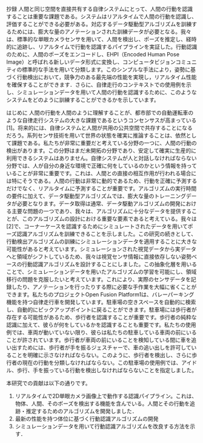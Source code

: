 抄録
人間と同じ空間を直接共有する自律システムにとって、人間の行動を認識することは重要な課題である。システムはリアルタイムで人間の行動を認識し、評価することができる必要がある。対応するデータ駆動型アルゴリズムを訓練するためには、膨大な量のアノテーションされた訓練データが必要となる。我々は、標準的な単眼カメラセンサを用いて、人間を検出し、ポーズを推定し、経時的に追跡し、リアルタイムで行動を認識するパイプラインを実証した。行動認識のために、人間のポーズをエンコードし、EHPI（Encoded Human Pose Image）と呼ばれる新しいデータ形式に変換し、コンピュータビジョンコミュニティの標準的な手法を用いて分類します。このシンプルな手法により，姿勢に基づく行動検出において，競争力のある最先端の性能を実現し，リアルタイム性能を確保することができます．さらに、自律走行のコンテキストでの使用例を示し、シミュレーションデータを用いて人間の行動を認識するために、このようなシステムをどのように訓練することができるかを示しています。

はじめに
人間の行動を人間のように理解することが、都市部での自動運転車のような自律走行システムの大きな課題であるというコンセンサスが高まっている[1]。将来的には、自律システムと人間が共用の公共空間で共存することになるだろう。系列センサ技術を用いて世界の状態を確実に推論することは、依然として課題である。私たちが非常に重要だと考えている分野の一つに、人間の行動の検出があります。この分野はまだ未開拓の分野であり、安定して確実に生産的に利用できるシステムはありません。自律システムが人と対話しなければならない分野では、人が自分の身近な環境で正確に何をしているのかという情報を持っていることが非常に重要です。これは、人間との直接の相互作用が行われる場合には特にそうである。人間の行動は非常に動的であるため、行動を正確に予測するだけでなく、リアルタイムに予測することが重要です。アルゴリズムの実行時間の要件に加えて、データ駆動型アルゴリズムでは、膨大な量のトレーニングデータが必要となります。データ取得は通常、データ駆動アルゴリズムの開発における主要な問題の一つであり、我々は、アルゴリズムに十分なデータを提供することが、このアルゴリズムの設計における重要な要素であると考えている。我々は[2]で、コーナーケースを認識するためにシミュレートされたデータを用いてポーズ認識アルゴリズムを訓練できることを示しました。この研究の続きとして、行動検出アルゴリズムの訓練にシミュレーションデータを適用することに大きな可能性があると考えています。シミュレーションされた視覚データから実データへと領域がシフトしているため、我々は視覚センサ情報に直接依存しない姿勢ベースの行動認識アルゴリズムを設計することにしました。この抽象化層を用いることで、シミュレーションデータを用いたアルゴリズムの学習を可能にし、領域移行の問題を克服したいと考えています。これにより、実際のセンサデータを記録したり、アノテーションを行ったりする際に必要な手作業を大幅に省くことができます。私たちのプロジェクトOpen Fusion Platform1は、バレーパーキング機能を持つ自律走行車を開発しています。駐車場の空きスペースを自動的に検索し、自動的にピックアップポイントに戻ることができます。駐車場には歩行者が存在する可能性があるため、歩行者を認識することが重要です。歩行者の純粋な認識に加えて、彼らが何をしているかを認識することも重要です。私たちの使用例では、車両が動いていない限り、彼らは私たちの駐車している車両の前にいることが許されています。歩行者が車両の前にいることを検知している間に車を追い出すためには、歩行者が手を振るジェスチャーで、車の追い出しを許可していることを明確に示さなければならない。このように、歩行者を検出し、さらに歩行者の現在の行動を分類しなければならない。この駐車場の使用例では、アイドル、歩行、手を振っている行動を検出しなければならないことを指定しました。

本研究での貢献は以下の通りです。
1) リアルタイムで2D単眼カメラ画像上で動作する認識パイプライン。これは、物体、人間、そのポーズを検出する機能を含んでいる。人間とその行動を追跡・推定するためのアルゴリズムを開発しました．
2) 最新の性能を持つ体位に基づく行動認識アルゴリズムの開発 
3) シミュレーションデータを用いて行動認識アルゴリズムを改良する方法を示す．
